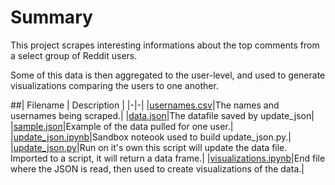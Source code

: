 # Summary

This project scrapes interesting informations about the top comments from a select group of Reddit users.

Some of this data is then aggregated to the user-level, and used to generate visualizations comparing the users to one another.

##| Filename | Description |
|-|-|
|[usernames.csv](usernames.csv)|The names and usernames being scraped.|
|[data.json](data.json)|The datafile saved by update_json|
|[sample.json](sample.json)|Example of the data pulled for one user.|
|[update_json.ipynb](update_json.ipynb)|Sandbox noteook used to build update_json.py.|
|[update_json.py](update_json.py)|Run on it's own this script will update the data file. Imported to a script, it will return a data frame.|
|[visualizations.ipynb](visualizations.ipynb)|End file where the JSON is read, then used to create visualizations of the data.|
